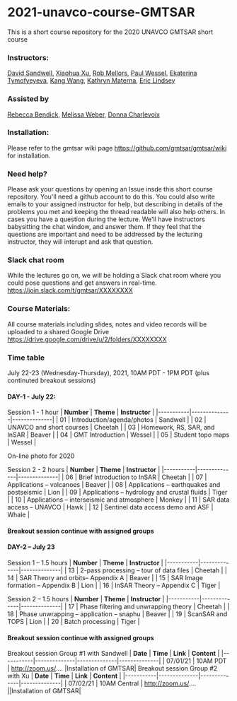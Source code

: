 # 2021-unavco-course-GMTSAR
This is a short course repository for the 2020 UNAVCO GMTSAR short course

### Instructors:
[David Sandwell](https://topex.ucsd.edu/sandwell/),
[Xiaohua Xu](https://scholar.google.com/citations?user=ME1EfdsAAAAJ&hl=en),
[Rob Mellors](https://people.llnl.gov/mellors1),
[Paul Wessel](http://www.soest.hawaii.edu/wessel/),
[Ekaterina Tymofyeyeva](https://igppweb.ucsd.edu/~etymofyeyeva/),
[Kang Wang](http://seismo.berkeley.edu/~kwang/),
[Kathryn Materna](https://scholar.google.com/citations?user=sBJoFrkAAAAJ&hl=en),
[Eric Lindsey](https://www.planetmechanic.net/about-me)

### Assisted by
[Rebecca Bendick](https://www.unavco.org/highlights/2020/unavco-president.html),
[Melissa Weber](https://connect.unavco.org/display/per018591),
[Donna Charlevoix](https://connect.unavco.org/display/per968358)

### Installation:
Please refer to the gmtsar wiki page https://github.com/gmtsar/gmtsar/wiki for installation.

### Need help?
Please ask your questions by opening an Issue insde this short course repository. You'll need a github account to do this. You could also write emails to your assigned instructor for help, but describing in details of the problems you met and keeping the thread readable will also help others. In cases you have a question during the lecture. We'll have instructors babysitting the chat window, and answer them. If they feel that the questions are important and need to be addressed by the lecturing instructor, they will interupt and ask that question.  

### Slack chat room
While the lectures go on, we will be holding a Slack chat room where you could pose questions and get answers in real-time.
https://join.slack.com/t/gmtsar/XXXXXXXX

### Course Materials:
All course materials including slides, notes and video records will be uploaded to a shared Google Drive https://drive.google.com/drive/u/2/folders/XXXXXXXX

### Time table
July 22-23 (Wednesday-Thursday), 2021, 10AM PDT - 1PM PDT (plus continuted breakout sessions)
#### DAY-1 -  July 22:
Session 1 - 1 hour
| **Number** | **Theme** | **Instructor** |
|-----------|--------------|--------------|
| 01    | Introduction/agenda/photos | Sandwell  |
| 02    | UNAVCO and short courses | Cheetah  |
| 03    | Homework, RS, SAR, and InSAR | Beaver |
| 04    | GMT Introduction | Wessel |
| 05    | Student topo maps | Wessel |

On-line photo for 2020

Session 2 - 2 hours
| **Number** | **Theme** | **Instructor** |
|-----------|--------------|--------------|
| 06    | Brief Introduction to InSAR | Cheetah |
| 07    | Applications – volcanoes | Beaver |
| 08    | Applications – earthquakes and postseismic | Lion |
| 09    | Applications – hydrology and crustal fluids | Tiger |
| 10    | Applications – interseismic and atmosphere | Monkey |
| 11    | SAR data access – UNAVCO | Hawk |
| 12    | Sentinel data access demo and ASF | Whale |
#### Breakout session continue with assigned groups

#### DAY-2 – July 23
Session 1 – 1.5 hours
| **Number** | **Theme** | **Instructor** |
|-----------|--------------|--------------|
| 13    | 2-pass processing – tour of data files | Cheetah |
| 14    | SAR Theory and orbits– Appendix A | Beaver |
| 15    | SAR Image formation – Appendix B | Lion |
| 16    | InSAR Theory – Appendix C | Tiger |

Session 2 – 1.5 hours
| **Number** | **Theme** | **Instructor** |
|-----------|--------------|--------------|
| 17    | Phase filtering and unwrapping theory | Cheetah |
| 18    | Phase unwrapping – application – snaphu | Beaver |
| 19    | ScanSAR and TOPS | Lion |
| 20    | Batch processing | Tiger |
#### Breakout session continue with assigned groups
Breakout session Group #1 with Sandwell
| **Date** | **Time** | **Link** | **Content** |
|-----------|--------------|--------------|--------------|
| 07/01/21  | 10AM PDT | http://zoom.us/.... |Installation of GMTSAR|
Breakout session Group #2 with Xu
| **Date** | **Time** | **Link** | **Content** |
|-----------|--------------|--------------|--------------|
| 07/02/21  | 10AM Central | http://zoom.us/.... ||Installation of GMTSAR|

